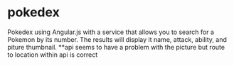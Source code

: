 # pokedex
Pokedex using Angular.js with a service that allows you to search for a Pokemon by its number.
The results will display it name, attack, ability, and piture thumbnail.
**api seems to have a problem with the picture but route to location within api is correct
